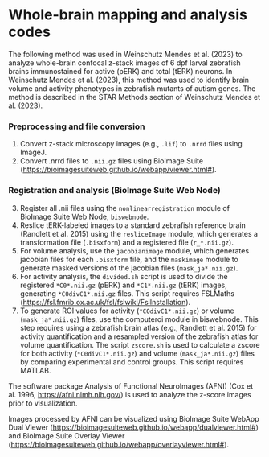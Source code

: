 # Whole-brain mapping and analysis codes

The following method was used in Weinschutz Mendes et al. (2023) to analyze whole-brain confocal z-stack images of 6 dpf larval zebrafish brains immunostained for active (pERK) and total (tERK) neurons. In Weinschutz Mendes et al. (2023), this method was used to identify brain volume and activity phenotypes in zebrafish mutants of autism genes. The method is described in the STAR Methods section of Weinschutz Mendes et al. (2023). 

### Preprocessing and file conversion

1. Convert z-stack microscopy images (e.g., `.lif`) to `.nrrd` files using ImageJ.
2. Convert .nrrd files to `.nii.gz` files using BioImage Suite (https://bioimagesuiteweb.github.io/webapp/viewer.html#).

### Registration and analysis (BioImage Suite Web Node)

3. Register all .nii files using the `nonlinearregistration` module of BioImage Suite Web Node, `biswebnode`.
4. Reslice tERK-labeled images to a standard zebrafish reference brain (Randlett et al. 2015) using the `resliceImage` module, which generates a transformation file (`.bisxform`) and a registered file (`r_*.nii.gz`).
5. For volume analysis, use the `jacobianimage` module, which generates jacobian files for each `.bisxform` file, and the `maskimage` module to generate masked versions of the jacobian files (`mask_ja*.nii.gz`).
6. For activity analysis, the `divided.sh` script is used to divide the registered `*C0*.nii.gz` (pERK) and `*C1*.nii.gz` (tERK) images, generating `*C0divC1*.nii.gz` files. This script requires FSLMaths (https://fsl.fmrib.ox.ac.uk/fsl/fslwiki/FslInstallation). 
7. To generate ROI values for activity (`*C0divC1*.nii.gz`) or volume (`mask_ja*.nii.gz`) files, use the computeroi module in biswebnode. This step requires using a zebrafish brain atlas (e.g., Randlett et al. 2015) for activity quantification and a resampled version of the zebrafish atlas for volume quantification.
The script `zscore.sh` is used to calculate a zscore for both activity (`*C0divC1*.nii.gz`) and volume (`mask_ja*.nii.gz`) files by comparing experimental and control groups. This script requires MATLAB.

The software package Analysis of Functional NeuroImages (AFNI) (Cox et al. 1996, https://afni.nimh.nih.gov/) is used to analyze the z-score images prior to visualization.

Images processed by AFNI can be visualized using BioImage Suite WebApp Dual Viewer (https://bioimagesuiteweb.github.io/webapp/dualviewer.html#) and BioImage Suite Overlay Viewer (https://bioimagesuiteweb.github.io/webapp/overlayviewer.html#).


